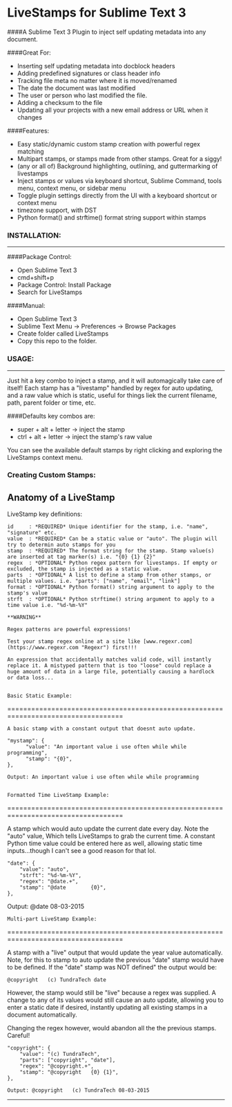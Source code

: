 # LiveStamps for Sublime Text 3
####A Sublime Text 3 Plugin to inject self updating metadata into any document.

####Great For:  

  * Inserting self updating metadata into docblock headers
  * Adding predefined signatures or class header info
  * Tracking file meta no matter where it is moved/renamed
  * The date the document was last modified
  * The user or person who last modified the file.
  * Adding a checksum to the file
  * Updating all your projects with a new email address or URL when it changes

####Features:  

  * Easy static/dynamic custom stamp creation with powerful regex matching
  * Multipart stamps, or stamps made from other stamps. Great for a siggy!
  * (any or all of) Background highlighting, outlining, and guttermarking of livestamps 
  * Inject stamps or values via keyboard shortcut, Sublime Command, tools menu, context menu, or sidebar menu
  * Toggle plugin settings directly from the UI with a keyboard shortcut or context menu
  * timezone support, with DST
  * Python format() and strftime() format string support within stamps

### INSTALLATION:
----

####Package Control: 

  * Open Sublime Text 3
  * cmd+shift+p
  * Package Control: Install Package
  * Search for LiveStamps

####Manual: 

  * Open Sublime Text 3
  * Sublime Text Menu -> Preferences -> Browse Packages
  * Create folder called LiveStamps
  * Copy this repo to the folder.

### USAGE:
----

Just hit a key combo to inject a stamp, and it will automagically take care of itself! Each stamp has a "livestamp"  handled by regex for auto updating, and a raw value which is static, useful for things liek the current filename, path, parent folder or time, etc.

####Defaults key combos are:
 * super + alt + letter -> inject the stamp
 * ctrl  + alt + letter -> inject the stamp's raw value

You can see the available default stamps by right clicking and exploring the LiveStamps context menu.


### Creating Custom Stamps:

 Anatomy of a LiveStamp
----------------------------------------------------------------------------------------------------

  LiveStamp key definitions:

    id     : *REQUIRED* Unique identifier for the stamp, i.e. "name", "signature" etc.
    value  : *REQUIRED* Can be a static value or "auto". The plugin will try to determin auto stamps for you
    stamp  : *REQUIRED* The format string for the stamp. Stamp value(s) are inserted at tag marker(s) i.e. "{0} {1} {2}"
    regex  : *OPTIONAL* Python regex pattern for livestamps. If empty or excluded, the stamp is injected as a static value.
    parts  : *OPTIONAL* A list to define a stamp from other stamps, or multiple values. i.e. "parts": ["name", "email", "link"]
    format : *OPTIONAL* Python format() string argument to apply to the stamp's value
    strft  : *OPTIONAL* Python strftime() string argument to apply to a time value i.e. "%d-%m-%Y"

    **WARNING**
    
    Regex patterns are powerful expressions!
    
    Test your stamp regex online at a site like [www.regexr.com](https://www.regexr.com "Regexr") first!!!
    
    An expression that accidentally matches valid code, will instantly
    replace it. A mistyped pattern that is too "loose" could replace a
    huge amount of data in a large file, potentially causing a hardlock 
    or data loss...


	Basic Static Example:
  ===================================================================================

 	A basic stamp with a constant output that doesnt auto update.

  	"mystamp": {
		  "value": "An important value i use often while while programming",
		  "stamp": "{0}",
  	},

	Output: An important value i use often while while programming


	Formatted Time LiveStamp Example:
  ===================================================================================

  A stamp which would auto update the current date every day. Note the "auto" value,
  Which tells LiveStamps to grab the current time. A constant Python time value could
  be entered here as well, allowing static time inputs...though I can't see a good
  reason for that lol.

  	"date": {
  		"value": "auto",
  		"strft": "%d-%m-%Y",
  		"regex": "@date.+",
  		"stamp": "@date        {0}",
  	},

   Output: @date        08-03-2015


	Multi-part LiveStamp Example:
  ===================================================================================

  A stamp with a "live" output that would update the year value automatically.
  Note, for this to stamp to auto update the previous "date" stamp would have to be
  defined. If the "date" stamp was NOT defined" the output would be:

  	@copyright   (c) TundraTech date

  However, the stamp would still be "live" because a regex was supplied. A change to
  any of its values would still cause an auto update, allowing you to enter a static
  date if desired, instantly updating all existing stamps in a document automatically.

  Changing the regex however, would abandon all the the previous stamps. Careful!

    "copyright": {
    	"value": "(c) TundraTech",
    	"parts": ["copyright", "date"],
    	"regex": "@copyright.+",
    	"stamp": "@copyright   {0} {1}",
    },

	Output: @copyright   (c) TundraTech 08-03-2015

--------------------------------------------------------------------------------------





